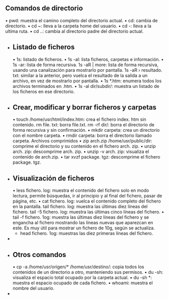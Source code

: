 ## Comandos de directorio
• pwd: muestra el camino completo del directorio actual.
• cd: cambia de directorio.
• cd ~: lleva a la carpeta home del usuario.
• cd -: lleva a la ultima ruta.
• cd ..: cambia al directorio padre del directorio actual.
- ## Listado de ficheros
  • 1s: listado de ficheros.
  • 1s -al: lista ficheros, carpetas e información.
  • 1s -ar: lista de forma recursiva.
  1s -aR | more: lista de forma recursiva, usando una canalización para mostrarlo por pantalla.
  1s -aR › resultado. txt: similar a la anterior, pero vuelca el resultado de la salida a un archivo, en
  vez de mostrarlo por pantalla.
  • 1s *.htm: enumera todos los archivos terminados en .htm.
  • 1s -al dir/subdir/: muestra un listado de los ficheros en ese directorio.
- ## Crear, modificar y borrar ficheros y carpetas
  • touch /home/usr/html/index.htm: crea el fichero index. htm sin contenido.
  rm file. txt: borra file.txt.
  rm -rf dir/: borra el directorio de forma recursiva y sin confirmación.
  • mkdir carpeta: crea un directorio con el nombre carpeta.
  • rmdir carpeta: borra el directorio llamado carpeta.
  Archivos comprimidos
  • zip arch.zip /home/usr/public/dir: comprime el directorio y su contenido en el fichero arch. zip.
  • unzip arch. zip: descomprime arch. zip.
  • unzip -v arch. zip: visualiza el contenido de arch.zip.
  • tar xvzf package. tgz: descomprime el fichero package. tgz.
- ## Visualización de ficheros
  • less fichero. log: muestra el contenido del fichero solo en modo lectura, permite búsquedas, ir al
  principio y al final del fichero, pasar de página, etc.
  • cat fichero. log: vuelca el contenido completo del fichero en la pantalla.
  tail fichero. log: muestra las últimas diez líneas del fichero.
  tail -5 fichero. log: muestra las últimas cinco líneas del fichero.
  • tail -f fichero. 1og: muestra las últimas diez líneas del fichero y se engancha al fichero mostrando
  las líneas nuevas que aparezcan en este. Es muy útil para mostrar un fichero de 10g, según se actualiza.
  * head fichero. 1og: muestras las diez primeras líneas del fichero.
-
- ## Otros comandos
  • cp -а /home/usr/origen/* /home/usr/destino/: copia todos los contenidos de un directorio a
  otro, manteniendo sus permisos.
  • du -sh: visualiza el espacio total ocupado por la carpeta actual.
  • du -sh *: muestra el espacio ocupado de cada fichero.
  • whoami: muestra el nombre del usuario.
-